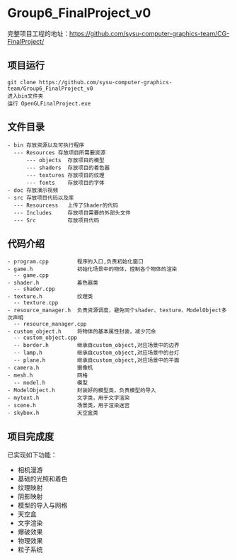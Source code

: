 ﻿# Group6_FinalProject_v0
完整项目工程的地址：https://github.com/sysu-computer-graphics-team/CG-FinalProject/
##  项目运行
```
git clone https://github.com/sysu-computer-graphics-team/Group6_FinalProject_v0
进入bin文件夹
运行 OpenGLFinalProject.exe
```

##  文件目录
```
- bin 存放资源以及可执行程序
  --- Resources 存放项目所需要资源
      --- objects  存放项目的模型
      --- shaders  存放项目的着色器
      --- textures 存放项目的纹理
      --- fonts    存放项目的字体
- doc 存放演示视频
- src 存放项目代码以及库
  --- Resourcess   上传了Shader的代码
  --- Includes     存放项目需要的外部头文件
  --- Src          存放项目代码
```

##  代码介绍
```
- program.cpp         程序的入口,负责初始化窗口
- game.h              初始化场景中的物体，控制各个物体的渲染
  -- game.cpp
- shader.h            着色器类
  -- shader.cpp
- texture.h           纹理类
  -- texture.cpp
- resource_manager.h  负责资源调度，避免同个shader、texture、ModelObject多次声明
  -- resource_manager.cpp
- custom_object.h     将物体的基本属性封装，减少冗余
  -- custom_object.cpp
  -- border.h         继承自custom_object,对应场景中的边界
  -- lamp.h           继承自custom_object,对应场景中的台灯
  -- plane.h          继承自custom_object,对应场景中的平面
- camera.h            摄像机
- mesh.h              网格
  -- model.h          模型
- ModelObject.h       封装好的模型类，负责模型的导入
- mytext.h            文字类，用于文字渲染
- scene.h             场景类，用于渲染迷宫
- skybox.h            天空盒类
```

##  项目完成度
已实现如下功能：
- 相机漫游
- 基础的光照和着色
- 纹理映射
- 阴影映射
- 模型的导入与网格
- 天空盒
- 文字渲染
- 爆破效果
- 物理效果
- 粒子系统
